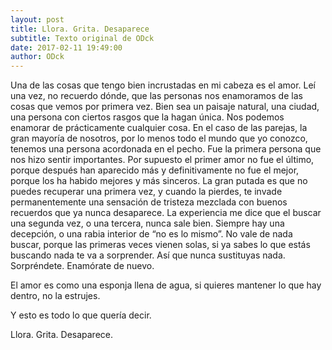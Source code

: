 ```yaml
---
layout: post
title: Llora. Grita. Desaparece
subtitle: Texto original de ODck
date: 2017-02-11 19:49:00
author: ODck
---
```


Una de las cosas que tengo bien incrustadas en mi cabeza es el amor. Leí una vez, no recuerdo dónde, que las personas nos enamoramos de las cosas que vemos por primera vez. Bien sea un paisaje natural, una ciudad, una persona con ciertos rasgos que la hagan única. Nos podemos enamorar de prácticamente cualquier cosa. En el caso de las parejas, la gran mayoría de nosotros, por lo menos todo el mundo que yo conozco, tenemos una persona acordonada en el pecho. Fue la primera persona que nos hizo sentir importantes. Por supuesto el primer amor no fue el último, porque después han aparecido más y definitivamente no fue el mejor, porque los ha habido mejores y más sinceros. La gran putada es que no puedes recuperar una primera vez, y cuando la pierdes, te invade permanentemente una sensación de tristeza mezclada con buenos recuerdos que ya nunca desaparece. La experiencia me dice que el buscar una segunda vez, o una tercera, nunca sale bien. Siempre hay una decepción, o una rabia interior de “no es lo mismo”. No vale de nada buscar, porque las primeras veces vienen solas, si ya sabes lo que estás buscando nada te va a sorprender. Así que nunca sustituyas nada. Sorpréndete. Enamórate de nuevo.

El amor es como una esponja llena de agua, si quieres mantener lo que hay dentro, no la estrujes.

Y esto es todo lo que quería decir.

Llora. Grita. Desaparece.